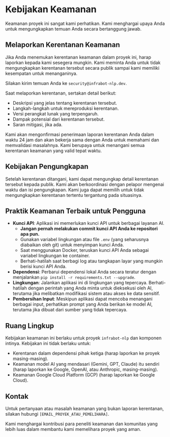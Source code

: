 # Kebijakan Keamanan

Keamanan proyek ini sangat kami perhatikan. Kami menghargai upaya Anda untuk mengungkapkan temuan Anda secara bertanggung jawab.

## Melaporkan Kerentanan Keamanan

Jika Anda menemukan kerentanan keamanan dalam proyek ini, harap laporkan kepada kami sesegera mungkin. Kami meminta Anda untuk tidak mengungkapkan kerentanan tersebut secara publik sampai kami memiliki kesempatan untuk menanganinya.

Silakan kirim temuan Anda ke `security@infrabot-nlp.dev`.

Saat melaporkan kerentanan, sertakan detail berikut:

*   Deskripsi yang jelas tentang kerentanan tersebut.
*   Langkah-langkah untuk mereproduksi kerentanan.
*   Versi perangkat lunak yang terpengaruh.
*   Dampak potensial dari kerentanan tersebut.
*   Saran mitigasi, jika ada.

Kami akan mengonfirmasi penerimaan laporan kerentanan Anda dalam waktu 24 jam dan akan bekerja sama dengan Anda untuk memahami dan memvalidasi masalahnya. Kami berupaya untuk menangani semua kerentanan keamanan yang valid tepat waktu.

## Kebijakan Pengungkapan

Setelah kerentanan ditangani, kami dapat mengungkap detail kerentanan tersebut kepada publik. Kami akan berkoordinasi dengan pelapor mengenai waktu dan isi pengungkapan. Kami juga dapat memilih untuk tidak mengungkapkan kerentanan tertentu tergantung pada situasinya.

## Praktik Keamanan Terbaik untuk Pengguna

*   **Kunci API**: Aplikasi ini memerlukan kunci API untuk berbagai layanan AI.
    *   **Jangan pernah melakukan commit kunci API Anda ke repositori apa pun.**
    *   Gunakan variabel lingkungan atau file `.env` (yang seharusnya diabaikan oleh git) untuk menyimpan kunci Anda.
    *   Saat menggunakan Docker, teruskan kunci API Anda sebagai variabel lingkungan ke container.
    *   Berhati-hatilah saat berbagi log atau tangkapan layar yang mungkin berisi kunci API Anda.
*   **Dependensi**: Perbarui dependensi lokal Anda secara teratur dengan menjalankan `pip install -r requirements.txt --upgrade`.
*   **Lingkungan**: Jalankan aplikasi ini di lingkungan yang tepercaya. Berhati-hatilah dengan perintah yang Anda minta untuk dieksekusi oleh AI, terutama jika melibatkan modifikasi sistem atau akses ke data sensitif.
*   **Pembersihan Input**: Meskipun aplikasi dapat mencoba menangani berbagai input, perhatikan prompt yang Anda berikan ke model AI, terutama jika dibuat dari sumber yang tidak tepercaya.

## Ruang Lingkup

Kebijakan keamanan ini berlaku untuk proyek `infrabot-nlp` dan komponen intinya. Kebijakan ini tidak berlaku untuk:

*   Kerentanan dalam dependensi pihak ketiga (harap laporkan ke proyek masing-masing).
*   Keamanan model AI yang mendasari (Gemini, GPT, Claude) itu sendiri (harap laporkan ke Google, OpenAI, atau Anthropic, masing-masing).
*   Keamanan Google Cloud Platform (GCP) (harap laporkan ke Google Cloud).

## Kontak

Untuk pertanyaan atau masalah keamanan yang bukan laporan kerentanan, silakan hubungi `[EMAIL_PROYEK_ATAU_PEMELIHARA]`.

Kami menghargai kontribusi para peneliti keamanan dan komunitas yang lebih luas dalam membantu kami memelihara proyek yang aman.